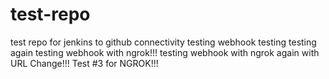 # test-repo
test repo for jenkins to github connectivity
testing webhook
testing
testing again
testing webhook with ngrok!!!
testing webhook with ngrok again with URL Change!!!
Test #3 for NGROK!!!
